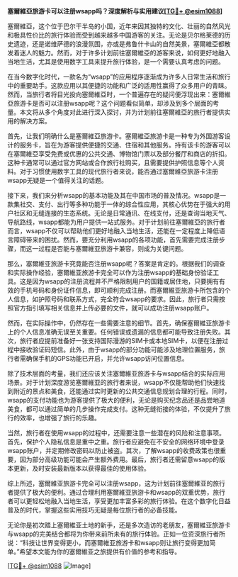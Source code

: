 **塞爾維亞旅游卡可以注册wsapp吗？深度解析与实用建议[[TG💪+ @esim1088](https://t.me/s/esim1088)]**

塞爾維亞，这个位于巴尔干半岛的小国，近年来因其独特的文化、壮丽的自然风光和极具性价比的旅行体验而受到越来越多中国游客的关注。无论是贝尔格莱德的历史遗迹，还是诺维萨德的浪漫氛围，亦或是弗鲁什卡山的自然美景，塞爾維亞都散发着迷人的魅力。然而，对于许多计划前往塞爾維亞的游客来说，如何更好地融入当地生活，尤其是使用数字工具来提升旅行体验，是一个需要认真考虑的问题。

在当今数字化时代，一款名为“wsapp”的应用程序逐渐成为许多人日常生活和旅行中的重要助手。这款应用以其便捷的功能和广泛的适用性赢得了众多用户的青睐。然而，当旅行者将目光投向塞爾維亞时，一个普遍存在的疑问便浮现出来：塞爾維亞旅游卡是否可以注册wsapp呢？这个问题看似简单，却涉及到多个层面的考量。本文将从多个角度对此进行深入探讨，并为计划前往塞爾維亞的旅行者提供实用的解决方案。

首先，让我们明确什么是塞爾維亞旅游卡。塞爾維亞旅游卡是一种专为外国游客设计的服务卡，旨在为游客提供便捷的交通、住宿和其他服务。持有该卡的游客可以在塞爾維亞享受免费或优惠的公共交通、博物馆门票以及部分餐厅和商店的折扣。这种卡通常可以通过官方网站或合作旅行社购买，且需要提供护照信息等个人资料。对于习惯使用数字工具的现代旅行者来说，能否通过塞爾維亞旅游卡注册wsapp无疑是一个值得关注的话题。

接下来，我们来分析wsapp的基本功能及其在中国市场的普及情况。wsapp是一款集社交、支付、出行等多种功能于一体的综合性应用，其核心优势在于强大的用户社区和无缝连接的生态系统。无论是日常通讯、在线支付，还是查询当地天气、导航路线，wsapp都能为用户提供一站式服务。对于计划前往塞爾維亞的旅行者而言，wsapp不仅可以帮助他们更好地融入当地生活，还能在一定程度上降低语言障碍带来的困扰。然而，要充分利用wsapp的各项功能，首先需要完成注册步骤，而这一过程是否能与塞爾維亚旅游卡兼容，则成为关键问题。

那么，塞爾維亚旅游卡究竟能否注册wsapp呢？答案是肯定的。根据我们的调查和实际操作经验，塞爾維亚旅游卡完全可以作为注册wsapp的基础身份验证工具。这是因为wsapp的注册流程并不严格限制用户的国籍或居住地，只要拥有有效的手机号码和身份证件信息，即可顺利完成注册。而塞爾維亚旅游卡所包含的个人信息，如护照号码和联系方式，完全符合wsapp的要求。因此，旅行者只需按照官方指引填写相关信息并上传必要的文件，就可以成功注册wsapp账户。

然而，在实际操作中，仍然存在一些需要注意的细节。首先，确保塞爾維亚旅游卡上的个人信息准确无误至关重要。任何错误或遗漏的信息都可能导致注册失败。其次，旅行者应提前准备好一张支持国际漫游的SIM卡或本地SIM卡，以便在注册过程中接收验证码短信。此外，由于wsapp的部分功能可能涉及地理位置服务，旅行者需确保手机的GPS功能已开启，并允许wsapp访问位置信息。

除了技术层面的考量，我们还应该关注塞爾維亚旅游卡与wsapp结合的实际应用场景。对于计划深度游览塞爾維亚的旅行者来说，wsapp不仅能帮助他们快速找到附近的景点和美食，还能通过实时更新的公共交通信息规划合理的行程。同时，wsapp的支付功能也为游客提供了极大的便利，无论是购买纪念品还是品尝地道美食，都可以通过简单的几步操作完成支付。这种无缝衔接的体验，不仅提升了旅行的效率，也增强了旅行的乐趣。

当然，旅行者在使用wsapp的过程中，还需要注意一些潜在的风险和注意事项。首先，保护个人隐私信息是重中之重。旅行者应避免在不安全的网络环境中登录wsapp账户，并定期修改密码以防止被盗。其次，了解wsapp的收费政策也很重要，因为部分高级功能可能会产生额外费用。最后，旅行者还需留意wsapp的版本更新，及时安装最新版本以获得最佳的使用体验。

综上所述，塞爾維亚旅游卡完全可以注册wsapp，这为计划前往塞爾維亚的旅行者提供了极大的便利。通过合理利用塞爾維亚旅游卡和wsapp的双重优势，旅行者可以更轻松地融入当地生活，享受更加丰富多彩的旅行体验。在这个数字化日益普及的时代，掌握这些实用技巧无疑是每位旅行者的必备技能。

无论你是初次踏上塞爾維亚土地的新手，还是多次造访的老朋友，塞爾維亚旅游卡与wsapp的完美结合都将为你带来前所未有的旅行体验。正如一位资深旅行者所说：“科技让世界变得更小，而塞爾維亚旅游卡和wsapp则让旅行变得更加简单。”希望本文能为你的塞爾維亚之旅提供有价值的参考和指导。

[[TG💪+ @esim1088](https://t.me/s/esim1088) ![Image](https://i.postimg.cc/4NQfJmqS/Snipaste-2025-05-13-00-14-12.png)]